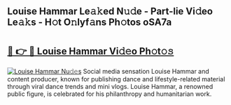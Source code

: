 ## Louise Hammar Le𝚊𝚔ed N𝚞𝚍e - Part-lie Vi𝚍eo Le𝚊𝚔s - H𝚘t O𝚗lyf𝚊ns Ph𝚘tos oSA7a

# <h2><a href="http://hf0ztc.feru.top/?c=Louise+Hammar">🔗 👉 🔴 Louise Hammar Vi𝚍𝚎o Ph𝚘t𝚘𝚜</a></h2>

[![Louise Hammar Nu𝚍𝚎s](https://i.imgur.com/0TWrTi3.gif)](http://hf0ztc.feru.top/?c=Louise+Hammar)
Social media sensation Louise Hammar and content producer, known for publishing dance and lifestyle-related material through viral dance trends and mini vlogs. Louise Hammar, a renowned public figure, is celebrated for his philanthropy and humanitarian work. 
